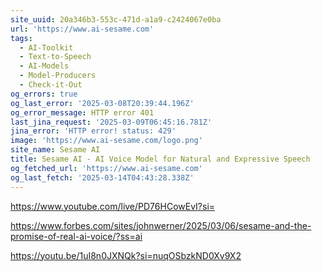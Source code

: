 ```yaml
---
site_uuid: 20a346b3-553c-471d-a1a9-c2424067e0ba
url: 'https://www.ai-sesame.com'
tags:
  - AI-Toolkit
  - Text-to-Speech
  - AI-Models
  - Model-Producers
  - Check-it-Out
og_errors: true
og_last_error: '2025-03-08T20:39:44.196Z'
og_error_message: HTTP error 401
last_jina_request: '2025-03-09T06:45:16.781Z'
jina_error: 'HTTP error! status: 429'
image: 'https://www.ai-sesame.com/logo.png'
site_name: Sesame AI
title: Sesame AI - AI Voice Model for Natural and Expressive Speech
og_fetched_url: 'https://www.ai-sesame.com'
og_last_fetch: '2025-03-14T04:43:28.338Z'
---
```

https://www.youtube.com/live/PD76HCowEvI?si=

https://www.forbes.com/sites/johnwerner/2025/03/06/sesame-and-the-promise-of-real-ai-voice/?ss=ai

https://youtu.be/1uI8n0JXNQk?si=nuqOSbzkND0Xv9X2
